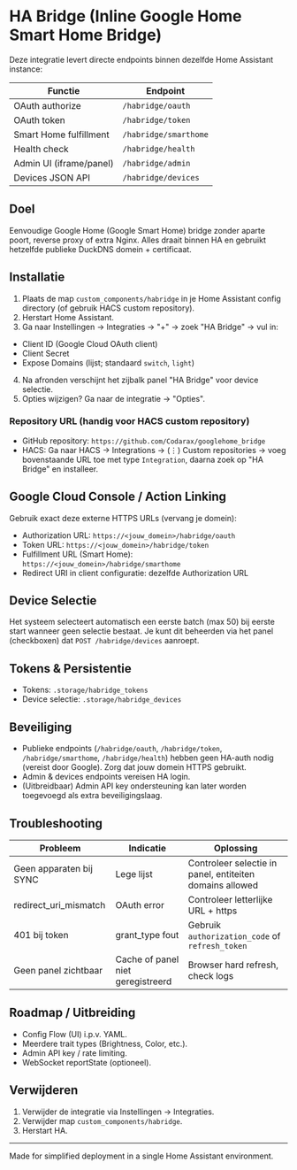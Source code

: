 # HA Bridge (Inline Google Home Smart Home Bridge)

Deze integratie levert directe endpoints binnen dezelfde Home Assistant instance:

| Functie | Endpoint |
|--------|----------|
| OAuth authorize | `/habridge/oauth` |
| OAuth token | `/habridge/token` |
| Smart Home fulfillment | `/habridge/smarthome` |
| Health check | `/habridge/health` |
| Admin UI (iframe/panel) | `/habridge/admin` |
| Devices JSON API | `/habridge/devices` |

## Doel
Eenvoudige Google Home (Google Smart Home) bridge zonder aparte poort, reverse proxy of extra Nginx. Alles draait binnen HA en gebruikt hetzelfde publieke DuckDNS domein + certificaat.

## Installatie
1. Plaats de map `custom_components/habridge` in je Home Assistant config directory (of gebruik HACS custom repository).
2. Herstart Home Assistant.
3. Ga naar Instellingen → Integraties → "+" → zoek "HA Bridge" → vul in:
  - Client ID (Google Cloud OAuth client)
  - Client Secret
  - Expose Domains (lijst; standaard `switch`, `light`)
4. Na afronden verschijnt het zijbalk panel "HA Bridge" voor device selectie.
5. Opties wijzigen? Ga naar de integratie → "Opties".

### Repository URL (handig voor HACS custom repository)
- GitHub repository: `https://github.com/Codarax/googlehome_bridge`
- HACS: Ga naar HACS → Integrations → (⋮) Custom repositories → voeg bovenstaande URL toe met type `Integration`, daarna zoek op "HA Bridge" en installeer.


## Google Cloud Console / Action Linking
Gebruik exact deze externe HTTPS URLs (vervang je domein):
- Authorization URL: `https://<jouw_domein>/habridge/oauth`
- Token URL: `https://<jouw_domein>/habridge/token`
- Fulfillment URL (Smart Home): `https://<jouw_domein>/habridge/smarthome`
- Redirect URI in client configuratie: dezelfde Authorization URL

## Device Selectie
Het systeem selecteert automatisch een eerste batch (max 50) bij eerste start wanneer geen selectie bestaat. Je kunt dit beheerden via het panel (checkboxen) dat `POST /habridge/devices` aanroept.

## Tokens & Persistentie
- Tokens: `.storage/habridge_tokens`
- Device selectie: `.storage/habridge_devices`

## Beveiliging
- Publieke endpoints (`/habridge/oauth`, `/habridge/token`, `/habridge/smarthome`, `/habridge/health`) hebben geen HA-auth nodig (vereist door Google). Zorg dat jouw domein HTTPS gebruikt.
- Admin & devices endpoints vereisen HA login.
- (Uitbreidbaar) Admin API key ondersteuning kan later worden toegevoegd als extra beveiligingslaag.

## Troubleshooting
| Probleem | Indicatie | Oplossing |
|----------|-----------|-----------|
| Geen apparaten bij SYNC | Lege lijst | Controleer selectie in panel, entiteiten domains allowed |
| redirect_uri_mismatch | OAuth error | Controleer letterlijke URL + https |
| 401 bij token | grant_type fout | Gebruik `authorization_code` of `refresh_token` |
| Geen panel zichtbaar | Cache of panel niet geregistreerd | Browser hard refresh, check logs |

## Roadmap / Uitbreiding
- Config Flow (UI) i.p.v. YAML.
- Meerdere trait types (Brightness, Color, etc.).
- Admin API key / rate limiting.
- WebSocket reportState (optioneel).

## Verwijderen
1. Verwijder de integratie via Instellingen → Integraties.
2. Verwijder map `custom_components/habridge`.
3. Herstart HA.

---
Made for simplified deployment in a single Home Assistant environment.

